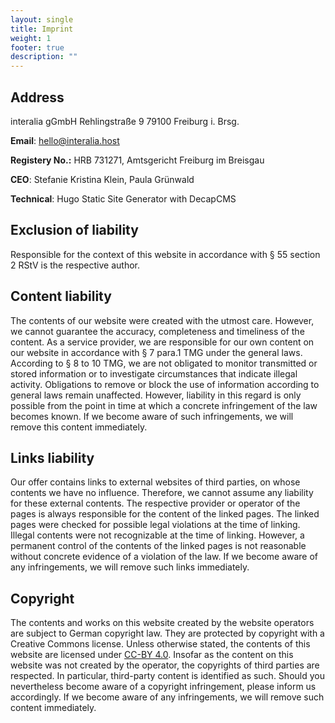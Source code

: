 ```yaml
---
layout: single
title: Imprint
weight: 1
footer: true
description: ""
---
```

## [](<>)Address

[](<>)interalia gGmbH
Rehlingstraße 9
79100 Freiburg i. Brsg.

[](<>)**Email**: [hello@interalia.host](mailto:hello@interalia.host) 

**Registery No.:** HRB 731271, Amtsgericht Freiburg im Breisgau

**CEO**: Stefanie Kristina Klein, Paula Grünwald

[](<>)**Technical**: Hugo Static Site Generator with DecapCMS

## [](<>)Exclusion of liability

Responsible for the context of this website in accordance with § 55 section 2 RStV is the respective author.

## [](<>)Content liability

The contents of our website were created with the utmost care. However, we cannot guarantee the accuracy, completeness and timeliness of the content. As a service provider, we are responsible for our own content on our website in accordance with § 7 para.1 TMG under the general laws. According to § 8 to 10 TMG, we are not obligated to monitor transmitted or stored information or to investigate circumstances that indicate illegal activity. Obligations to remove or block the use of information according to general laws remain unaffected. However, liability in this regard is only possible from the point in time at which a concrete infringement of the law becomes known. If we become aware of such infringements, we will remove this content immediately.

## [](<>)Links liability

Our offer contains links to external websites of third parties, on whose contents we have no influence. Therefore, we cannot assume any liability for these external contents. The respective provider or operator of the pages is always responsible for the content of the linked pages. The linked pages were checked for possible legal violations at the time of linking. Illegal contents were not recognizable at the time of linking. However, a permanent control of the contents of the linked pages is not reasonable without concrete evidence of a violation of the law. If we become aware of any infringements, we will remove such links immediately.

## [](<>)Copyright

The contents and works on this website created by the website operators are subject to German copyright law. They are protected by copyright with a Creative Commons license. Unless otherwise stated, the contents of this website are licensed under [CC-BY 4.0](https://creativecommons.org/licenses/by/4.0/). Insofar as the content on this website was not created by the operator, the copyrights of third parties are respected. In particular, third-party content is identified as such. Should you nevertheless become aware of a copyright infringement, please inform us accordingly. If we become aware of any infringements, we will remove such content immediately.

